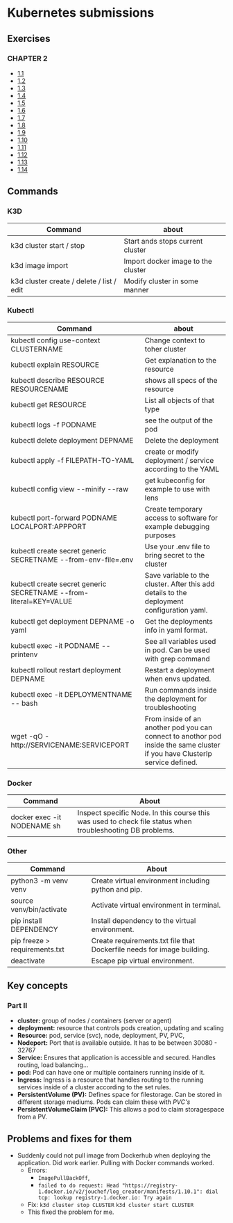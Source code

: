 # Kubernetes submissions

## Exercises

### CHAPTER 2
- [1.1](https://github.com/Jouchef/KubernetesSubmissions/tree/1.1/Log_output)
- [1.2](https://github.com/Jouchef/KubernetesSubmissions/tree/1.2/todo_app)
- [1.3](https://github.com/Jouchef/KubernetesSubmissions/tree/1.3/Log_output)
- [1.4](https://github.com/Jouchef/KubernetesSubmissions/tree/1.4/todo_app)
- [1.5](https://github.com/Jouchef/KubernetesSubmissions/tree/1.5/todo_app)
- [1.6](https://github.com/Jouchef/KubernetesSubmissions/tree/1.6/todo_app)
- [1.7](https://github.com/Jouchef/KubernetesSubmissions/tree/1.7/Log_output)
- [1.8](https://github.com/Jouchef/KubernetesSubmissions/tree/1.8/todo_app)
- [1.9](https://github.com/Jouchef/KubernetesSubmissions/tree/1.9/pingpong) 
- [1.10](https://github.com/Jouchef/KubernetesSubmissions/tree/1.10/Log_output)
- [1.11](https://github.com/Jouchef/KubernetesSubmissions/tree/1.11/Log_output)
- [1.12](https://github.com/Jouchef/KubernetesSubmissions/tree/1.12/todo_app)
- [1.13](https://github.com/Jouchef/KubernetesSubmissions/tree/1.13/todo_app)
- [1.14](https://github.com/Jouchef/KubernetesSubmissions/tree/1.14/Log_output)

## Commands

### K3D
| Command                                    | about                              |
| ------------------------------------------ | ---------------------------------- |
| k3d cluster start / stop                   | Start ands stops current cluster   |
| k3d image import                           | Import docker image to the cluster |
| k3d cluster create / delete / list /  edit | Modify cluster in some manner      |

### Kubectl
| Command                                                           | about                                                                                                                       |
| ----------------------------------------------------------------- | --------------------------------------------------------------------------------------------------------------------------- |
| kubectl config use-context CLUSTERNAME                            | Change context to toher cluster                                                                                             |
| kubectl explain RESOURCE                                          | Get explanation to the resource                                                                                             |
| kubectl describe RESOURCE RESOURCENAME                            | shows all specs of the resource                                                                                             |
| kubectl get RESOURCE                                              | List all objects of that type                                                                                               |
| kubectl logs -f PODNAME                                           | see the output of the pod                                                                                                   |
| kubectl delete deployment DEPNAME                                 | Delete the deployment                                                                                                       |
| kubectl apply -f FILEPATH-TO-YAML                                 | create or modify deployment / service according to the YAML                                                                 |
| kubectl config view --minify --raw                                | get kubeconfig for example to use with lens                                                                                 |
| kubectl port-forward PODNAME LOCALPORT:APPPORT                    | Create temporary access to software for example debugging purposes                                                          |
| kubectl create secret generic SECRETNAME --from-env-file=.env     | Use your .env file to bring secret to the cluster                                                                           |
| kubectl create secret generic SECRETNAME --from-literal=KEY=VALUE | Save variable to the cluster. After this add details to the deployment configuration yaml.                                  |
| kubectl get deployment DEPNAME -o yaml                            | Get the deployments info in yaml format.                                                                                    |
| kubectl exec -it PODNAME -- printenv                              | See all variables used in pod. Can be used with grep command                                                                |
| kubectl rollout restart deployment DEPNAME                        | Restart a deployment when envs updated.                                                                                     |
| kubectl exec -it DEPLOYMENTNAME -- bash                           | Run commands inside the deployment for troubleshooting                                                                      |
| wget -qO - http://SERVICENAME:SERVICEPORT                         | From inside of an another pod you can connect to anothor pod inside the same cluster if you have ClusterIp service defined. |


### Docker
| Command                     | About                                                                                                      |
| --------------------------- | ---------------------------------------------------------------------------------------------------------- |
| docker exec -it NODENAME sh | Inspect specific Node. In this course this was used to check file status when troubleshooting DB problems. |


### Other
| Command                       | About                                                                  |
| ----------------------------- | ---------------------------------------------------------------------- |
| python3 -m venv venv          | Create virtual environment including python and pip.                   |
| source venv/bin/activate      | Activate virtual environment in terminal.                              |
| pip install DEPENDENCY        | Install dependency to the virtual environment.                         |
| pip freeze > requirements.txt | Create requirements.txt file that Dockerfile needs for image building. |
| deactivate                    | Escape pip virtual environment.                                        |



## Key concepts

### Part II

- **cluster:** group of nodes / containers (server or agent)
- **deployment:** resource that controls pods creation, updating and scaling
- **Resource:** pod, service (svc), node, deployment, PV, PVC, 
- **Nodeport:** Port that is available outside. It has to be between 30080 - 32767
- **Service:** Ensures that application is accessible and secured. Handles routing, load balancing... 
- **pod:** Pod can have one or multiple containers running inside of it. 
- **Ingress:** Ingress is a resource that handles routing to the running services inside of a cluster according to the set rules.
- **PersistentVolume (PV):** Defines space for filestorage. Can be stored in different storage mediums. Pods can claim these with *PVC's*
- **PersistentVolumeClaim (PVC):** This allows a pod to claim storagespace from a PV.


## Problems and fixes for them
- Suddenly could not pull image from Dockerhub when deploying the application. Did work earlier. Pulling with Docker commands worked. 
  - Errors: 
    - ```ImagePullBackOff```, 
    - ```failed to do request: Head "https://registry-1.docker.io/v2/jouchef/log_creator/manifests/1.10.1": dial tcp: lookup registry-1.docker.io: Try again```
  - Fix: ```k3d cluster stop CLUSTER``` ```k3d cluster start CLUSTER```
  - This fixed the problem for me. 
